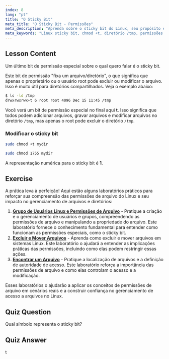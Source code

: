 ```yaml
---
index: 8
lang: "pt"
title: "O Sticky Bit"
meta_title: "O Sticky Bit - Permissões"
meta_description: "Aprenda sobre o sticky bit do Linux, seu propósito em diretórios compartilhados como /tmp e como configurá-lo usando chmod. Entenda esta permissão de arquivo chave!"
meta_keywords: "Linux sticky bit, chmod +t, diretório /tmp, permissões Linux, segurança de arquivo, tutorial Linux, Linux para iniciantes"
---
```


## Lesson Content

Um último bit de permissão especial sobre o qual quero falar é o sticky bit.

Este bit de permissão "fixa um arquivo/diretório", o que significa que apenas o proprietário ou o usuário root pode excluir ou modificar o arquivo. Isso é muito útil para diretórios compartilhados. Veja o exemplo abaixo:

```bash
$ ls -ld /tmp
drwxrwxrwx+t 6 root root 4096 Dec 15 11:45 /tmp
```

Você verá um bit de permissão especial no final aqui **t**. Isso significa que todos podem adicionar arquivos, gravar arquivos e modificar arquivos no diretório `/tmp`, mas apenas o root pode excluir o diretório `/tmp`.

### Modificar o sticky bit

```bash
sudo chmod +t mydir

sudo chmod 1755 mydir
```

A representação numérica para o sticky bit é **1**.

## Exercise

A prática leva à perfeição! Aqui estão alguns laboratórios práticos para reforçar sua compreensão das permissões de arquivo do Linux e seu impacto no gerenciamento de arquivos e diretórios:

1. **[Grupo de Usuários Linux e Permissões de Arquivo](https://labex.io/pt/labs/linux-linux-user-group-and-file-permissions-18002)** - Pratique a criação e o gerenciamento de usuários e grupos, compreendendo as permissões de arquivo e manipulando a propriedade do arquivo. Este laboratório fornece o conhecimento fundamental para entender como funcionam as permissões especiais, como o sticky bit.
2. **[Excluir e Mover Arquivos](https://labex.io/pt/labs/linux-delete-and-move-files-7777)** - Aprenda como excluir e mover arquivos em sistemas Linux. Este laboratório o ajudará a entender as implicações práticas das permissões, incluindo como elas podem restringir essas ações.
3. **[Encontrar um Arquivo](https://labex.io/pt/labs/linux-find-a-file-17993)** - Pratique a localização de arquivos e a definição de autoridade de acesso. Este laboratório reforça a importância das permissões de arquivo e como elas controlam o acesso e a modificação.

Esses laboratórios o ajudarão a aplicar os conceitos de permissões de arquivo em cenários reais e a construir confiança no gerenciamento de acesso a arquivos no Linux.

## Quiz Question

Qual símbolo representa o sticky bit?

## Quiz Answer

t
